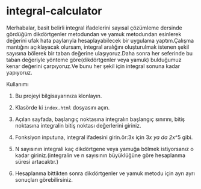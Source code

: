 # integral-calculator
 
Merhabalar, basit belirli integral ifadelerini sayısal çözümleme dersinde gördüğüm dikdörtgenler metodundan ve yamuk metodundan esinlerek değerini ufak hata paylarıyla hesaplayabilecek bir uygulama yaptım.Çalışma mantığını açıklayacak olursam, integral aralığını oluşturulmak istenen şekil sayısına bölerek bir taban değerine ulaşıyoruz.Daha sonra her seferinde bu taban değeriyle yönteme göre(dikdörtgenler veya yamuk) bulduğumuz kenar değerini çarpıyoruz.Ve bunu her şekil için integral sonuna kadar yapıyoruz.

Kullanımı

1. Bu projeyi bilgisayarınıza klonlayın.

2. Klasörde ki `index.html` dosyasını açın.

3. Açılan sayfada, başlangıç noktasına integralın başlangıç sınırını, bitiş noktasına integralin bitiş noktası değerlerini giriniz.

4. Fonksiyon inputuna, integral ifadesini girin.ör:3x için 3*x ya da 2*x^5 gibi.

5. N sayısının integrali kaç dikdörtgene veya yamuğa bölmek istiyorsanız o kadar giriniz.(integralin ve n sayısının büyüklüğüne göre hesaplanma süresi artacaktır.)

6. Hesaplanma bittikten sonra dikdörtgenler ve yamuk metodu için ayrı ayrı sonuçları görebilirsiniz.
